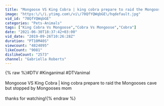 ```yaml
---
title: "Mongoose VS King Cobra | king cobra prepare to raid the Mongooses cave but stopped by Mongooses mom"
image: "https:\/\/i.ytimg.com\/vi\/70QfYQWqbGE\/hqdefault.jpg"
vid_id: "70QfYQWqbGE"
categories: "Pets-Animals"
tags: ["King Cobra Vs Mongoose","Cobra Vs Mongoose","Cobra"]
date: "2021-06-30T18:37:42+03:00"
vid_date: "2019-09-26T10:26:28Z"
duration: "PT10M40S"
viewcount: "4824095"
likeCount: "9081"
dislikeCount: "2573"
channel: "Gabriella Roberts"
---
```

{% raw %}#DTV #Kinganimal #DTVanimal<br /><br />Mongoose VS King Cobra | king cobra prepare to raid the Mongooses cave but stopped by Mongooses mom<br /><br />thanks for watching!{% endraw %}
